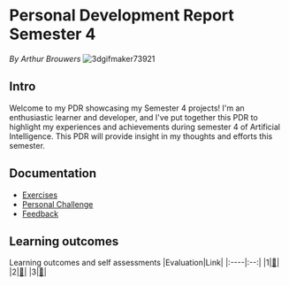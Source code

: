# Personal Development Report Semester 4
*By Arthur Brouwers*
![3dgifmaker73921](https://github.com/Arthur-Brouwers/ArthurBrouwersS4AI/assets/124791770/48b5514c-f52a-49c5-a96e-20f158e4af6d)

## Intro
Welcome to my PDR showcasing my Semester 4 projects! I'm an enthusiastic learner and developer, and I've put together this PDR to highlight my experiences and achievements during semester 4 of Artificial Intelligence.
This PDR will provide insight in my thoughts and efforts this semester.

## Documentation
- [Exercises](https://github.com/Arthur-Brouwers/ArthurBrouwersS4AI/tree/main/Documentation/Exercises#readme)
- [Personal Challenge](https://github.com/Arthur-Brouwers/ArthurBrouwersS4AI/tree/main/Documentation/Personal%20Challenge#readme)
- [Feedback](https://github.com/Arthur-Brouwers/ArthurBrouwersS4AI/blob/main/Documentation/Feedback.md)

## Learning outcomes
Learning outcomes and self assessments
|Evaluation|Link|
|:----|:--:|
|1|[🔗](https://github.com/Arthur-Brouwers/ArthurBrouwersS4AI/blob/main/Documentation/Evaluations/Evaluation%201.md)|
|2|[🔗](https://github.com/Arthur-Brouwers/ArthurBrouwersS4AI/blob/main/Documentation/Evaluations/Evaluation%202.md)|
|3|[🔗](https://github.com/Arthur-Brouwers/ArthurBrouwersS4AI/blob/main/Documentation/Evaluations/Evaluation%203.md)|

